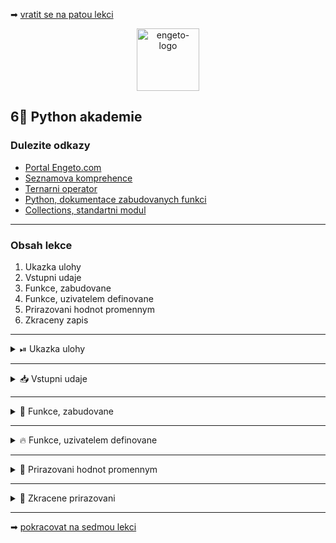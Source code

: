 ➡ [vratit se na patou lekci](https://github.com/Bralor/python-academy/tree/lekce05)

<p align="center">
  <img alt="engeto-logo" width="100px" src="https://engeto.cz/wp-content/uploads/2019/01/engeto-square.png" />
</p>

## 6⃣ Python akademie
###  Dulezite odkazy
- [Portal Engeto.com](https://engeto.com/)
- [Seznamova komprehence](http://howto.py.cz/cap08.htm#10)
- [Ternarni operator](https://book.pythontips.com/en/latest/ternary_operators.html)
- [Python, dokumentace zabudovanych funkci](https://docs.python.org/3/library/functions.html)
- [Collections, standartni modul](https://docs.python.org/3/library/collections.html#collections.Counter)
---

###  Obsah lekce
1. Ukazka ulohy
2. Vstupni udaje
3. Funkce, zabudovane
4. Funkce, uzivatelem definovane
5. Prirazovani hodnot promennym
6. Zkraceny zapis
---

<details>
  <summary>⏯  Ukazka ulohy</summary>

  1. ✌  [Stahnete si sestou lekci jako **zip**](https://github.com/Bralor/python-academy/archive/lekce06.zip)
  2. 💪 Presunte se ke stazenemu souboru
  3. 🙏 Spustte soubor **upravene_udaje** v PyCharm
  4. 🐍 Spustte program pomoci klaves **ctrl+shift+F10**
  5. 🎥 Zkousejte!

</details>

---

<details>
  <summary>📥 Vstupni udaje</summary>

  #### 📜 Upravene & scrapovane detaily
  ```python
  UDAJE = """
  byt0001,55m2,Olomouc,ul.Heyrovského,
  byt0003,65m2,Olomouc,ul.Novosadský_dvůr,
  byt0004,75m2,Olomouc,ul.Wolkerova,
  byt0004,68m2,Olomouc,ul.Zikova,
  byt0001,36m2,Olomouc,ul.Nová_Ulice,
  byt0003,46m2,Olomouc,ul.Nové_sady,
  byt0004,75m2,Olomouc,ul.Nová_Ulice,
  byt0003,42m2,Olomouc,ul.Nová_Ulice,
  byt0005,107m2,Olomouc,ul.Nová_Ulice,
  byt0003,74m2,Olomouc,ul.Uničovská,
  byt0003,42m2,Olomouc,ul.Nešverova,
  byt0002,55m2,Olomouc,ul.Dělnická,
  byt0004,59m2,Olomouc,ul.Zirmova,
  byt0007,92m2,Olomouc,ul.Nová_Ulice,
  byt0002,52m2,Olomouc,ul.Nová_Ulice,
  byt0004,76m2,Olomouc,ul.Nová_Ulice,
  byt0002,81m2,Olomouc,ul.Nová_Ulice,
  byt0003,64m2,Olomouc,ul.Za_vodojemem,
  byt0007,113m2,Olomouc,ul.Jihoslovanská,
  byt0005,94m2,Olomouc,ul.Uničovská,
  byt0003,42m2,Olomouc,ul.Rošického,
  byt0003,75m2,Olomouc,ul.Rošického,
  byt0004,48m2,Olomouc,ul.Handského,
  byt0004,68m2,Olomouc,ul.Komenského,
  byt0003,61m2,Olomouc,ul.Jarmily_Glazarové,
  byt0004,39m2,Olomouc,ul.Přichystalova,
  byt0003,70m2,Olomouc,ul.Foerstova,
  byt0005,61m2,Olomouc,ul.Nová_Ulice,
  byt0007,88m2,Olomouc,ul.Nová_Ulice,
  byt0003,92m2,Olomouc,ul.U_cukrovaru,
  byt0003,56m2,Olomouc,ul.U_cukrovaru,
  byt0004,56m2,Olomouc,ul.Paseka,
  byt0002,74m2,Olomouc,ul.Rokycanova,
  byt0007,116m2,Olomouc,ul.U_cukrovaru,
  byt0004,59m2,Olomouc,ul.Řezáčova,
  byt0004,100m2,Olomouc,ul.Libušina,
  byt0003,64m2,Olomouc,ul.Řezáčova,
  byt0001,33m2,Olomouc,ul.Libušina,
  byt0006,87m2,Olomouc,ul.Černá cesta,
  byt0007,95m2,Olomouc,ul.Kaštanová,
  byt0003,74m2,Olomouc,ul.Nová_Ulice,
  byt0003,75m2,Olomouc,ul.Nová_Ulice,
  byt0004,86m2,Olomouc,ul.Hněvotínská,
  byt0002,67m2,Olomouc,ul.Polská,
  byt0007,120m2,Olomouc,ul.Dvořákova,
  byt0004,90m2,Olomouc,ul.Dvořákova,
  byt0004,86m2,Olomouc,ul.Nová Ulice,
  byt0003,75m2,Olomouc,ul.Nešverova,
  byt0001,45m2,Olomouc,ul.Zirmova,
  byt0006,114m2,Olomouc,ul.Přichystalová,
  """

  PREVOD_UDAJU = {
    "byt0001": "1+1",
    "byt0002": "2+1",
    "byt0003": "2+kk",
    "byt0004": "3+1",
    "byt0005": "3+kk",
    "byt0006": "4+1",
    "byt0007": "4+kk",
  }
  ```

</details>

---

<details>
  <summary>👼 Funkce, zabudovane</summary>

  #### ☝ K zapamatovani
  - jako uzivatel je nemusim definovat
  - mohu je primo pouzit (_zavolat_)
  - soupisku vsech najdeme v sekci [odkazy](#dulezite-odkazy)
  - setrime vypisovani
  - zapis je citelnejsi
  - opakovane pouzitelne

  #### ❓ Jak vypada zabudovana funkce
  ```python
  print("Ahoj, vsem!")
  int(input("Zadejte cislo: "))
  ```

</details>

---

<details>
  <summary>🔥 Funkce, uzivatelem definovane</summary>

  #### ☝ K zapamatovani
  - neni soucasti standartni knihovny Pythonu
  - nejprve potrebuji zapsat jeji definici
  - pokud ji chci spustit, musim ji _zavolat_ (pouzit)
  - `def` klicovy vyraz v zahlavi definice
  - `vypocitej_sumu` nasleduje jmeno funkce, budu potrebovat pri spusteni
  - `cisla` v kulate zavorce je parametr funkce (idealne 2, max. 3)
  - pokud jmeno funkce neni dostatecne popisne, zapisu dokumentaci
  - `return` ohlaseni, pokud chci z funkce vratit nejaky udaj
  - `vypocitej_sumu()` spusteni funkce (_volani_)
  - `seznam_cisel` argument funkce, ktery chci pouzit ve funkci

  #### ❓ Jak vypada zabudovana funkce
  ```python
  def jmeno_funkce(parametr_1, parametr_2):
      # odsazeny kod
      # VOLITELNE: vraceni hodnoty
  ```
  **Priklad funkce**
  ```python
  def vypocitej_sumu(cisla):
      """Dokumentace funkce"""
      suma_cisel = list()

      for cislo in cisla:
          suma_cisel = suma_cisel + cislo

      return suma_cisel


  seznam_cisel = [11, 22, 33, 44, 55, 66, 77, 88, 99]
  vysledek = vypocitej_sumu(seznam_cisel)
  print(f"SUMA VSECH CISEL: {vysledek}")
  ```
  **Pozor!** Nas zapis muzeme vylepsit nekolika kroky:
  1. Napovidani datovych typu
  2. Zkraceny zapis
  3. Seznamova komprehence
  4. f-string, volani funkce
  5. Idealne pouzit `sum` funkci 😏

<details>
  <summary>💣Nase prvni funkce</summary>

  #### 🥅 Nas cil
  Nejprve bez funkce. Chceme napsat mechanismus, ktery prevede `byt0001`
  na `1+1`.

  #### 1⃣ Prvni krok
  Nejprve pomocna promenna `udaj_1`:
  ```python
  udaj_1 = "byt0001"
  ```

  #### 2⃣ Control-flow
  Mechanismus, kterym provedu prevedeni:
  ```python
  if udaj_1 in PREVOD_UDAJU.keys():
      udaj_1 = PREVOD_UDAJU[udaj_1]
  ```
  Pokud nebude hodnota ve slovniku, musime myslet na `KeyError`:
  ```python
  else:
      print("NEZNAMY TYP BYTU!")
  ```
  **Pozor!** Nas zapis muzeme vylepsit nekolika kroky:
  1. Odstranit metodu `keys`
  2. Ternarni operator
  3. Metoda slovniku `get`

  #### 3⃣ Pomoci funkce
  Zapiseme pomoci funkce a doplnime pocitani:
  ```python
  def prevodnik_bytu(typ_bytu: str, vzor: dict) -> str:
      """Prevede a zapocita stavajici typ bytu na novy"""
      if typ_bytu in vzor:
          typ_bytu = vzor[typ_bytu]
          return typ_bytu
      else:
          print("NEZNAMY TYP BYTU!")

  vysledny_typ = prevodnik_bytu(udaj_1, PREVOD_UDAJU)
  print(f"PUVODNI: {udaj_1}, NOVY: {vysledny_typ}")
  ```

</details>

</details>

---

<details>
  <summary>🚦 Prirazovani hodnot promennym</summary>

<details>
  <summary>📜 Jak ziskat puvodni typ bytu</summary>

  #### 1⃣ Jak prochazet retezec po radcich
  ```python
  for radek in UDAJE.split():
      print(f"{radek=}")
  ```

  #### 2⃣ Jak rozdelit radek
  ```python
  for radek in UDAJE.split():
      radek = radek.split(",")
      print(f"""
        {radek[0]=}
        {radek[1]=}
        {radek[2]=}
        {radek[3]=}
      """)
  ```

  #### 3⃣ Vicenasobne prirazovani hodnot
  Pocet jmen promennych odpovida hodnotam:
  ```python
  for radek in UDAJE.split():
      typ, plocha, mesto, ulice = radek.split(",")
      print(f"""
        {typ=}
        {plocha=}
        {mesto=}
        {ulice=}
      """)
  ```

  Pocet jmen promennych neodpovida hodnotam (musim pouzit `*`):
  ```python
  for radek in UDAJE.split():
      typ, *dalsi_udaje = radek.split(",")
      print(f"""
        {typ=}
        {dalsi_udaje=}
      """)
  ```
  **Pozor!** Pokud si nebude pocet jmen promennych a hodnot promennych
  odpovidat, dostaneme `ValueError`

---

</details>

<details>
  <summary>📆 Jak inkrementovat uspesna prevedeni</summary>

  #### 🆘 Opet pouzijeme prirazovani vice hodnot
  Krome prevedeneho udaje vratime cele cislo `1`:
  ```python
  def prevodnik_bytu(typ_bytu: str, vzor: dict) -> str:
      """Prevede a zapocita stavajici typ bytu na novy"""
      if typ_bytu in vzor:
          typ_bytu = vzor[typ_bytu]
          return (typ_bytu, 1)      # vracim tuple s hodnotami
      else:
          print("NEZNAMY TYP BYTU!")
          return 0                  # vracim pouze 0
  ```
  **Pozor!** Aby nam zapis fungoval musime v obou variantach vracet `tuple` se
  dvema hodnotami! Provedeme drobnou upravu:
  ```python
      else:
          return ("NEZNAMY TYP BYTU!", 0)
  ```

  #### 🤙 Zavolame funkci
  Opravena funkce vraci dve hodnoty, takze musim davat pozor pri spousteni:
  ```python
  for radek in UDAJE.split():
      typ, *dalsi_udaje = radek.split(",")
      upraveny_typ, prirustek = prevodnik_bytu(typ, PREVOD_UDAJU)
  ```
  Doplnime pocitani uspesnych prevodu:
  ```python
  vysledek = set()
  uspesne = 0

  for radek in UDAJE.split():
      typ, *dalsi_udaje = radek.split(",")
      upraveny_typ, prirustek = prevodnik_bytu(typ, PREVOD_UDAJU)
      uspesne = uspesne + prirustek
      print(f"{uspesne=}, {upraveny_typ=}")
  ```

</details>

</details>

---

<details>
  <summary>🎯 Zkracene prirazovani</summary>

  #### ❓ Jak zkracene prirazeni vypada
  Zatim jsme si povidali pouze o nasledujicim zpusobu:
  ```
  x = x <operator> y
  ```
  Zkracene prirazeni vypada nasledovne:
  ```
  x <operator>= y
  ```

  #### 👌 Vyhody
  1. Zkratim zapis
  2. Neztratim citelnost zapisu
  3. Pouze upravim puvodni hodnotu (1 krok)
  4. Puvodni zapis vytvoreni promennou a priradi hodnotu (2 kroky)

<details>
  <summary>✂ Zkratime zapis</summary>

  #### ♻ Upravime cyklus
  ```python
  for radek in UDAJE.split():
      typ, *dalsi_udaje = radek.split(",")
      upraveny_typ, prirustek = prevodnik_bytu(typ, PREVOD_UDAJU)
      uspesne += prirustek
  ```

  #### 🕹 Spojime se zbytkem udaj
  ```python
  upraveny_radek = f"{upraveny_typ},{dalsi_udaje}"
  ```

  #### 🔛 Ulozime hotovy vysledek
  Potrebujeme jednotlive udaje spojit pomoci metody retezcu `join`:
  ```python
  ", ".join(["A", "B", "C"])        # 'A, B, C'
  "#".join(["A", "B", "C"])         # 'A#B#C'
  ```
  Upravene reseni:
  ```python
  upraveny_radek = f"{upraveny_typ},{','.join(dalsi_udaje)}"
  vysledky.add(upraveny_radek)
  ```

  #### 💌 Zaverecny vystup
  ```python
  for vysledek in vysledky:
      if "NEZNAMY TYP BYTU!" in vysledek:
          continue
      else:
          print(f"{vysledek=}")
  else:
      print(f"PREVEDENO: {uspesne} UDAJU")
  ```
  **Pozor!** Nas zapis muzeme dale vylepsit.

</details>

</details>

---

➡ [pokracovat na sedmou lekci](https://github.com/Bralor/python-academy/tree/lekce07)

